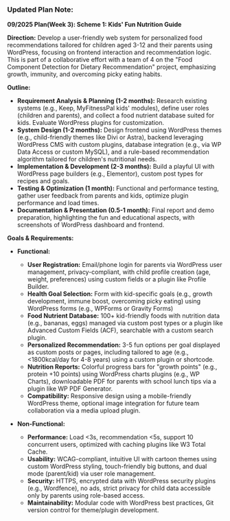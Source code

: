 ### Updated Plan Note:

**09/2025 Plan(Week 3): Scheme 1: Kids' Fun Nutrition Guide**

**Direction:** Develop a user-friendly web system for personalized food recommendations tailored for children aged 3-12 and their parents using WordPress, focusing on frontend interaction and recommendation logic. This is part of a collaborative effort with a team of 4 on the "Food Component Detection for Dietary Recommendation" project, emphasizing growth, immunity, and overcoming picky eating habits.

**Outline:**

- **Requirement Analysis & Planning (1-2 months):** Research existing systems (e.g., Keep, MyFitnessPal kids' modules), define user roles (children and parents), and collect a food nutrient database suited for kids. Evaluate WordPress plugins for customization.
- **System Design (1-2 months):** Design frontend using WordPress themes (e.g., child-friendly themes like Divi or Astra), backend leveraging WordPress CMS with custom plugins, database integration (e.g., via WP Data Access or custom MySQL), and a rule-based recommendation algorithm tailored for children's nutritional needs.
- **Implementation & Development (2-3 months):** Build a playful UI with WordPress page builders (e.g., Elementor), custom post types for recipes and goals.
- **Testing & Optimization (1 month):** Functional and performance testing, gather user feedback from parents and kids, optimize plugin performance and load times.
- **Documentation & Presentation (0.5-1 month):** Final report and demo preparation, highlighting the fun and educational aspects, with screenshots of WordPress dashboard and frontend.

**Goals & Requirements:**

- **Functional:**
  - **User Registration:** Email/phone login for parents via WordPress user management, privacy-compliant, with child profile creation (age, weight, preferences) using custom fields or a plugin like Profile Builder.
  - **Health Goal Selection:** Form with kid-specific goals (e.g., growth development, immune boost, overcoming picky eating) using WordPress forms (e.g., WPForms or Gravity Forms)
  - **Food Nutrient Database:** 100+ kid-friendly foods with nutrition data (e.g., bananas, eggs) managed via custom post types or a plugin like Advanced Custom Fields (ACF), searchable with a custom search plugin.
  - **Personalized Recommendation:** 3-5 fun options per goal displayed as custom posts or pages, including tailored to age (e.g., <1800kcal/day for 4-8 years) using a custom plugin or shortcode.
  - **Nutrition Reports:** Colorful progress bars for "growth points" (e.g., protein +10 points) using WordPress charts plugins (e.g., WP Charts), downloadable PDF for parents with school lunch tips via a plugin like WP PDF Generator.
  - **Compatibility:** Responsive design using a mobile-friendly WordPress theme, optional image integration for future team collaboration via a media upload plugin.

- **Non-Functional:**
  - **Performance:** Load <3s, recommendation <5s, support 10 concurrent users, optimized with caching plugins like W3 Total Cache.
  - **Usability:** WCAG-compliant, intuitive UI with cartoon themes using custom WordPress styling, touch-friendly big buttons, and dual mode (parent/kid) via user role management.
  - **Security:** HTTPS, encrypted data with WordPress security plugins (e.g., Wordfence), no ads, strict privacy for child data accessible only by parents using role-based access.
  - **Maintainability:** Modular code with WordPress best practices, Git version control for theme/plugin development.

